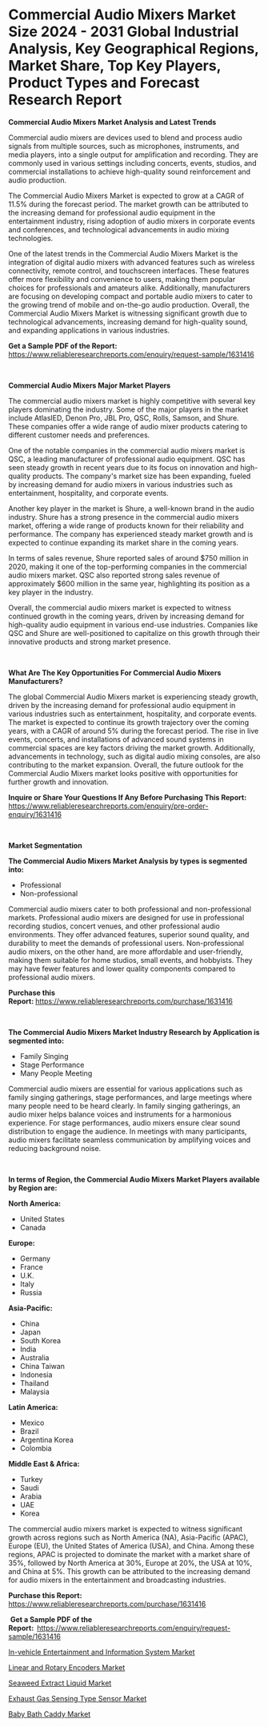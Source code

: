 <p><h1>Commercial Audio Mixers Market Size 2024 - 2031 Global Industrial Analysis, Key Geographical Regions, Market Share, Top Key Players, Product Types and Forecast Research Report</h1></p><p><strong>Commercial Audio Mixers Market Analysis and Latest Trends</strong></p>
<p><p>Commercial audio mixers are devices used to blend and process audio signals from multiple sources, such as microphones, instruments, and media players, into a single output for amplification and recording. They are commonly used in various settings including concerts, events, studios, and commercial installations to achieve high-quality sound reinforcement and audio production.</p><p>The Commercial Audio Mixers Market is expected to grow at a CAGR of 11.5% during the forecast period. The market growth can be attributed to the increasing demand for professional audio equipment in the entertainment industry, rising adoption of audio mixers in corporate events and conferences, and technological advancements in audio mixing technologies.</p><p>One of the latest trends in the Commercial Audio Mixers Market is the integration of digital audio mixers with advanced features such as wireless connectivity, remote control, and touchscreen interfaces. These features offer more flexibility and convenience to users, making them popular choices for professionals and amateurs alike. Additionally, manufacturers are focusing on developing compact and portable audio mixers to cater to the growing trend of mobile and on-the-go audio production. Overall, the Commercial Audio Mixers Market is witnessing significant growth due to technological advancements, increasing demand for high-quality sound, and expanding applications in various industries.</p></p>
<p><strong>Get a Sample PDF of the Report:&nbsp;</strong> <a href="https://www.reliableresearchreports.com/enquiry/request-sample/1631416">https://www.reliableresearchreports.com/enquiry/request-sample/1631416</a></p>
<p>&nbsp;</p>
<p><strong>Commercial Audio Mixers Major Market Players</strong></p>
<p><p>The commercial audio mixers market is highly competitive with several key players dominating the industry. Some of the major players in the market include AtlasIED, Denon Pro, JBL Pro, QSC, Rolls, Samson, and Shure. These companies offer a wide range of audio mixer products catering to different customer needs and preferences.</p><p>One of the notable companies in the commercial audio mixers market is QSC, a leading manufacturer of professional audio equipment. QSC has seen steady growth in recent years due to its focus on innovation and high-quality products. The company's market size has been expanding, fueled by increasing demand for audio mixers in various industries such as entertainment, hospitality, and corporate events.</p><p>Another key player in the market is Shure, a well-known brand in the audio industry. Shure has a strong presence in the commercial audio mixers market, offering a wide range of products known for their reliability and performance. The company has experienced steady market growth and is expected to continue expanding its market share in the coming years.</p><p>In terms of sales revenue, Shure reported sales of around $750 million in 2020, making it one of the top-performing companies in the commercial audio mixers market. QSC also reported strong sales revenue of approximately $600 million in the same year, highlighting its position as a key player in the industry.</p><p>Overall, the commercial audio mixers market is expected to witness continued growth in the coming years, driven by increasing demand for high-quality audio equipment in various end-use industries. Companies like QSC and Shure are well-positioned to capitalize on this growth through their innovative products and strong market presence.</p></p>
<p>&nbsp;</p>
<p><strong>What Are The Key Opportunities For Commercial Audio Mixers Manufacturers?</strong></p>
<p><p>The global Commercial Audio Mixers market is experiencing steady growth, driven by the increasing demand for professional audio equipment in various industries such as entertainment, hospitality, and corporate events. The market is expected to continue its growth trajectory over the coming years, with a CAGR of around 5% during the forecast period. The rise in live events, concerts, and installations of advanced sound systems in commercial spaces are key factors driving the market growth. Additionally, advancements in technology, such as digital audio mixing consoles, are also contributing to the market expansion. Overall, the future outlook for the Commercial Audio Mixers market looks positive with opportunities for further growth and innovation.</p></p>
<p><strong>Inquire or Share Your Questions If Any Before Purchasing This Report:</strong> <a href="https://www.reliableresearchreports.com/enquiry/pre-order-enquiry/1631416">https://www.reliableresearchreports.com/enquiry/pre-order-enquiry/1631416</a></p>
<p>&nbsp;</p>
<p><strong>Market Segmentation</strong></p>
<p><strong>The Commercial Audio Mixers Market Analysis by types is segmented into:</strong></p>
<p><ul><li>Professional</li><li>Non-professional</li></ul></p>
<p><p>Commercial audio mixers cater to both professional and non-professional markets. Professional audio mixers are designed for use in professional recording studios, concert venues, and other professional audio environments. They offer advanced features, superior sound quality, and durability to meet the demands of professional users. Non-professional audio mixers, on the other hand, are more affordable and user-friendly, making them suitable for home studios, small events, and hobbyists. They may have fewer features and lower quality components compared to professional audio mixers.</p></p>
<p><strong>Purchase this Report:&nbsp;</strong><a href="https://www.reliableresearchreports.com/purchase/1631416">https://www.reliableresearchreports.com/purchase/1631416</a></p>
<p>&nbsp;</p>
<p><strong>The Commercial Audio Mixers Market Industry Research by Application is segmented into:</strong></p>
<p><ul><li>Family Singing</li><li>Stage Performance</li><li>Many People Meeting</li></ul></p>
<p><p>Commercial audio mixers are essential for various applications such as family singing gatherings, stage performances, and large meetings where many people need to be heard clearly. In family singing gatherings, an audio mixer helps balance voices and instruments for a harmonious experience. For stage performances, audio mixers ensure clear sound distribution to engage the audience. In meetings with many participants, audio mixers facilitate seamless communication by amplifying voices and reducing background noise.</p></p>
<p>&nbsp;</p>
<p><strong>In terms of Region, the Commercial Audio Mixers Market Players available by Region are:</strong></p>
<p>
    <p> <strong> North America: </strong>
        <ul>
            <li>United States</li>
            <li>Canada</li>
        </ul>
        </p> 
    <p> <strong> Europe: </strong>
        <ul>
            <li>Germany</li>
            <li>France</li>
            <li>U.K.</li>
            <li>Italy</li>
            <li>Russia</li>
        </ul>
        </p> 
    <p> <strong> Asia-Pacific: </strong>
        <ul>
            <li>China</li>
            <li>Japan</li>
            <li>South Korea</li>
            <li>India</li>
            <li>Australia</li>
            <li>China Taiwan</li>
            <li>Indonesia</li>
            <li>Thailand</li>
            <li>Malaysia</li>
        </ul>
        </p> 
    <p> <strong> Latin America: </strong>
        <ul>
            <li>Mexico</li>
            <li>Brazil</li>
            <li>Argentina Korea</li>
            <li>Colombia</li>
        </ul>
        </p> 
    <p> <strong> Middle East & Africa: </strong>
        <ul>
            <li>Turkey</li>
            <li>Saudi</li>
            <li>Arabia</li>
            <li>UAE</li>
            <li>Korea</li>
        </ul>
    </p>
    </p>
<p><p>The commercial audio mixers market is expected to witness significant growth across regions such as North America (NA), Asia-Pacific (APAC), Europe (EU), the United States of America (USA), and China. Among these regions, APAC is projected to dominate the market with a market share of 35%, followed by North America at 30%, Europe at 20%, the USA at 10%, and China at 5%. This growth can be attributed to the increasing demand for audio mixers in the entertainment and broadcasting industries.</p></p>
<p><strong>Purchase this Report: </strong><a href="https://www.reliableresearchreports.com/purchase/1631416">https://www.reliableresearchreports.com/purchase/1631416</a></p>
<p>&nbsp;<strong>Get a Sample PDF of the Report:&nbsp;&nbsp;</strong><a href="https://www.reliableresearchreports.com/enquiry/request-sample/1631416">https://www.reliableresearchreports.com/enquiry/request-sample/1631416</a></p>
<p><strong></strong></p>
<p><p><a href="https://zircon-bluebell-299.notion.site/In-vehicle-Entertainment-and-Information-System-Market-Provides-Detailed-Segmentation-of-this-Market-764220b9e1e44e199fe1593b24dcc80c">In-vehicle Entertainment and Information System Market</a></p><p><a href="https://view.publitas.com/reportprime-1/global-linear-and-rotary-encoders-market-size-and-market-trends-insights-and-projections-from-2024-to-2031/">Linear and Rotary Encoders Market</a></p><p><a href="https://view.publitas.com/reportprime-1/global-seaweed-extract-liquid-market-by-types-applications-and-major-players-with-regional-growth-rate-analysis-and-development-situation-from-2024-to-2031/">Seaweed Extract Liquid Market</a></p><p><a href="https://scarlet-rocket-c63.notion.site/Exhaust-Gas-Sensing-Type-Sensor-Market-Size-Growth-Outlook-from-2024-to-2031-projecting-at-Market--bda38446935e42f1a5b9851602fbf47b">Exhaust Gas Sensing Type Sensor Market</a></p><p><a href="https://github.com/moyahfrancoestellec51j635wcx/Market-Research-Report-List-1/blob/main/baby-bath-caddy-market.md">Baby Bath Caddy Market</a></p></p>